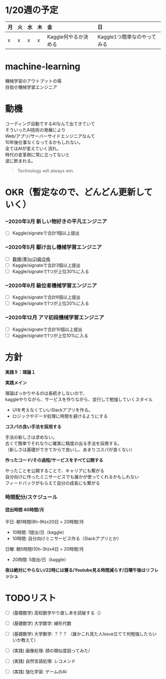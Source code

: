 # 1/20週の予定

|月|火|水|木|金|日|
|:--|:--|:--|:--|:--|:--|
|x|x|x|x|Kaggle何やるか決める|Kaggle1つ簡単なのやってみる|

# machine-learning
機械学習のアウトプットの場   
目指せ機械学習エンジニア

# 動機
コーディング自動でするAIなんて出てきていて   
そういったAI技術の発展により   
Web/アプリ/サーバーサイドエンジニアなんて   
10年後仕事なくなってるかもしれない。   
全てはAIが変えていく流れ。   
時代の変革側に常に立ってないと   
波に飲まれる。   

> Technology will always win.

# OKR（暫定なので、どんどん更新していく）

### ~2020年3月 **新しい物好きの平凡エンジニア**

- [ ] Kaggle/signateで合計1個以上提出

### ~2020年5月 **駆け出し機械学習エンジニア**

- [ ] [数検(準1or2)級合格](https://www.su-gaku.net/suken/schedule.php)
- [ ] Kaggle/signateで合計3個以上提出
- [ ] Kaggle/signateで1つが上位30%に入る

### ~2020年9月 **級位者機械学習エンジニア**

- [ ] Kaggle/signateで合計6個以上提出
- [ ] Kaggle/signateで1つが上位20%に入る

### ~2020年12月 **アマ初段機械学習エンジニア**

- [ ] Kaggle/signateで合計10個以上提出
- [ ] Kaggle/signateで1つが上位10%に入る

# 方針

**実践９：理論１**

**実践メイン**

理論ばっかりやるのは長続きしないので、   
kaggleやりながら、サービスを作りながら、並行して勉強していくスタイル   
- UIを考えなくていいSlackアプリを作る。   
- ロジックやデータ処理に時間を避けるようにする   

**コスパの良い手法を採用する**

手法の新しさは求めない。   
古くて簡単でそれなりに確実に精度の出る手法を採用する。   
（新しさは基礎ができてからで良いし、あまりコスパが良くない）   

**作ったコード/その過程/サービスをすべて公開する**

やったことを公開することで、キャリアにも繋がる   
自分向けに作ったミニサービスでも誰かが使ってくれるかもしれない   
フィードバックがもらえて自分の成長にも繋がる   

### 時間配分/スケジュール

#### 捻出時間 40時間/月

平日: 朝1時間(8h-9h)x20日 = 20時間/月
- 10時間: 1提出/日（kaggle）
- 10時間: 自分向けミニサービス作る（Slackアプリとか）

日曜: 朝5時間(10h-3h)x4日  = 20時間/月
- 20時間: 5提出/日（kaggle）

**夜は絶対にやらない/22時には寝る/Youtube見る時間減らす/日曜午後はリフレッシュ**

# TODOリスト

- [ ] (基礎数学) 高校数学やり直し本を読破する（）
- [ ] (基礎数学) 大学数学: 線形代数
- [ ] (基礎数学) 大学数学: ？？？ （誰かこれ見た人Issue立てて何勉強したらいいか教えて）

- [ ] (実践) 画像処理: 顔の類似度図ってみた/
- [ ] (実践) 自然言語処理: レコメンド
- [ ] (実践) 強化学習: ゲームのAI